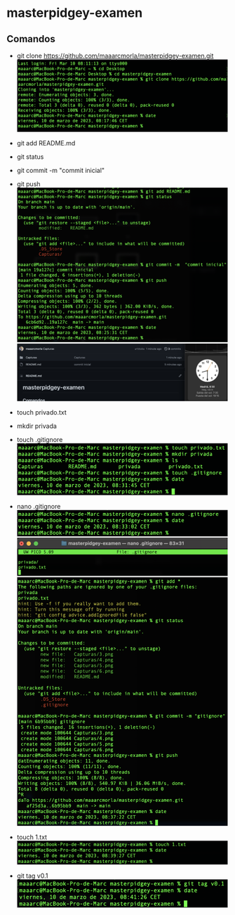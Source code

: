 # masterpidgey-examen

## Comandos
- git clone https://github.com/maaarcmorla/masterpidgey-examen.git
![captura](Capturas/1.png)

- git add README.md
- git status
- git commit -m "commit inicial"
- git push
![captura](Capturas/2.png)
![captura](Capturas/3.png)

- touch privado.txt
- mkdir privada
- touch .gitignore
![captura](Capturas/4.png)
- nano .gitignore
![captura](Capturas/5.png)
![captura](Capturas/6.png)
![captura](Capturas/7.png)

- touch 1.txt
![captura](Capturas/8.png)

- git tag v0.1
![captura](Capturas/9.png)